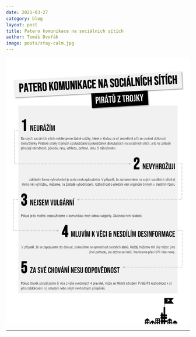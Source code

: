 ```yaml
---
date: 2021-03-27
category: blog
layout: post
title: Patero komunikace na sociálních sítích
author: Tomáš Dvořák
image: posts/stay-calm.jpg
---
```


![Analýza GDPR 1](/assets/img/posts/patero.png)

- - -
